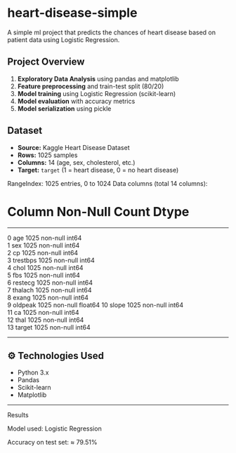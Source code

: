 # heart-disease-simple
A simple ml project that predicts the chances of heart disease based on patient data using Logistic Regression.

## Project Overview
1. **Exploratory Data Analysis** using pandas and matplotlib  
2. **Feature preprocessing** and train-test split (80/20)  
3. **Model training** using Logistic Regression (scikit-learn)  
4. **Model evaluation** with accuracy metrics  
5. **Model serialization** using pickle

## Dataset
- **Source:** Kaggle Heart Disease Dataset
- **Rows:** 1025 samples  
- **Columns:** 14 (age, sex, cholesterol, etc.)  
- **Target:** `target` (1 = heart disease, 0 = no heart disease)

RangeIndex: 1025 entries, 0 to 1024
Data columns (total 14 columns):
 #   Column    Non-Null Count  Dtype  
---  ------    --------------  -----  
 0   age       1025 non-null   int64  
 1   sex       1025 non-null   int64  
 2   cp        1025 non-null   int64  
 3   trestbps  1025 non-null   int64  
 4   chol      1025 non-null   int64  
 5   fbs       1025 non-null   int64  
 6   restecg   1025 non-null   int64  
 7   thalach   1025 non-null   int64  
 8   exang     1025 non-null   int64  
 9   oldpeak   1025 non-null   float64
 10  slope     1025 non-null   int64  
 11  ca        1025 non-null   int64  
 12  thal      1025 non-null   int64  
 13  target    1025 non-null   int64 

---

## ⚙️ Technologies Used
- Python 3.x  
- Pandas  
- Scikit-learn  
- Matplotlib  

---
Results

Model used: Logistic Regression

Accuracy on test set: ≈ 79.51%

